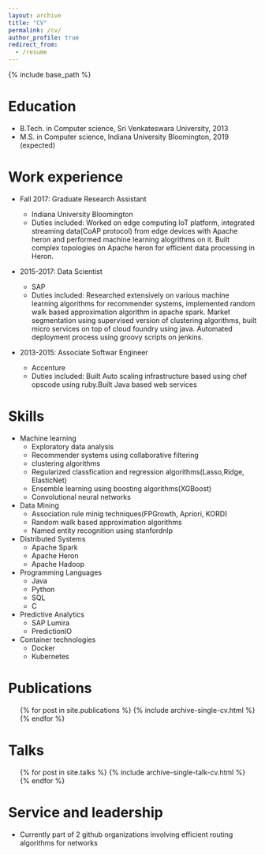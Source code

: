 ```yaml
---
layout: archive
title: "CV"
permalink: /cv/
author_profile: true
redirect_from:
  - /resume
---
```


{% include base_path %}

Education
======
* B.Tech. in Computer science, Sri Venkateswara University, 2013
* M.S. in Computer science, Indiana University Bloomington, 2019 (expected)

Work experience
======
* Fall 2017: Graduate Research Assistant
  * Indiana University Bloomington
  * Duties included: Worked on edge computing IoT platform, integrated streaming data(CoAP protocol) from edge devices with Apache heron and performed machine learning alogrithms on it. Built complex topologies on Apache heron for efficient data processing in Heron.

* 2015-2017: Data Scientist
  * SAP
  * Duties included: Researched extensively on various machine learning algorithms for recommender systems, implemented random walk based approximation algorithm in apache spark. Market segmentation using supervised version of clustering algorithms, built micro services on top of cloud foundry using java. Automated deployment process using groovy scripts on jenkins.

* 2013-2015: Associate Softwar Engineer
  * Accenture
  * Duties included: Built Auto scaling infrastructure based using chef opscode using ruby.Built Java based web services 
  
Skills
======
* Machine learning
  * Exploratory data analysis
  * Recommender systems using collaborative filtering
  * clustering algorithms
  * Regularized classfication and regression algorithms(Lasso,Ridge, ElasticNet)
  * Ensemble learning using boosting algorithms(XGBoost)
  * Convolutional neural networks
* Data Mining
  * Association rule minig techniques(FPGrowth, Apriori, KORD)
  * Random walk based approximation algorithms
  * Named entity recognition using stanfordnlp
* Distributed Systems
  * Apache Spark
  * Apache Heron
  * Apache Hadoop
* Programming Languages
  * Java
  * Python
  * SQL
  * C
* Predictive Analytics
  * SAP Lumira
  * PredictionIO
* Container technologies
  * Docker
  * Kubernetes

Publications
======
  <ul>{% for post in site.publications %}
    {% include archive-single-cv.html %}
  {% endfor %}</ul>
  
Talks
======
  <ul>{% for post in site.talks %}
    {% include archive-single-talk-cv.html %}
  {% endfor %}</ul>
  

Service and leadership
======
* Currently part of 2 github organizations involving efficient routing algorithms for networks
